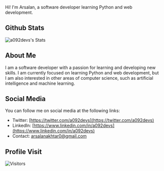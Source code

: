 Hi! I'm Arsalan, a software developer learning Python and web development.

## Github Stats

![a092devs's Stats](https://github-readme-stats.vercel.app/api?username=a092devs&theme=vue-dark&show_icons=true&hide_border=true&count_private=true)

## About Me

I am a software developer with a passion for learning and developing new skills. I am currently focused on learning Python and web development, but I am also interested in other areas of computer science, such as artificial intelligence and machine learning.

## Social Media

You can follow me on social media at the following links:

* Twitter: [https://twitter.com/a092devs](https://twitter.com/a092devs)
* LinkedIn: [https://www.linkedin.com/in/a092devs](https://www.linkedin.com/in/a092devs)
* Contact: arsalanakhtar0@gmail.com

## Profile Visit

![Visitors](https://api.visitorbadge.io/api/visitors?path=a092devs&labelColor=%23697689&countColor=%23555555&style=plastic&labelStyle=none)
